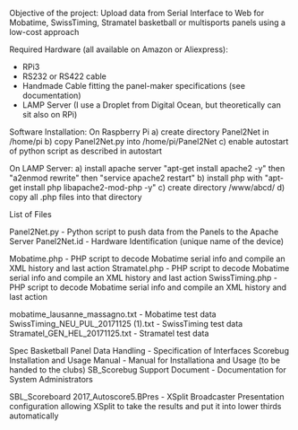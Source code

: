 Objective of the project: Upload data from Serial Interface to Web for Mobatime, SwissTiming, Stramatel basketball or multisports panels using a low-cost approach 

Required Hardware (all available on Amazon or Aliexpress):
* RPi3
* RS232 or RS422 cable
* Handmade Cable fitting the panel-maker specifications (see documentation)
* LAMP Server (I use a Droplet from Digital Ocean, but theoretically can sit also on RPi)

Software Installation:
On Raspberry Pi
a) create directory Panel2Net in /home/pi
b) copy Panel2Net.py into /home/pi/Panel2Net
c) enable autostart of python script as described in autostart

On LAMP Server:
a) install apache server "apt-get install apache2 -y" then "a2enmod rewrite" then "service apache2 restart"
b) install php with "apt-get install php libapache2-mod-php -y"
c) create directory /www/abcd/
d) copy all .php files into that directory

List of Files

Panel2Net.py - Python script to push data from the Panels to the Apache Server
Panel2Net.id - Hardware Identification (unique name of the device)

Mobatime.php - PHP script to decode Mobatime serial info and compile an XML history and last action
Stramatel.php - PHP script to decode Mobatime serial info and compile an XML history and last action
SwissTiming.php - PHP script to decode Mobatime serial info and compile an XML history and last action

mobatime_lausanne_massagno.txt - Mobatime test data
SwissTiming_NEU_PUL_20171125 (1).txt - SwissTiming test data
Stramatel_GEN_HEL_20171125.txt - Stramatel test data

Spec Basketball Panel Data Handling - Specification of Interfaces
Scorebug Installation and Usage Manual - Manual for Installationa and Usage (to be handed to the clubs)
SB_Scorebug Support Document - Documentation for System Administrators

SBL_Scoreboard 2017_Autoscore5.BPres - XSplit Broadcaster Presentation configuration allowing XSplit to
take the results and put it into lower thirds automatically


